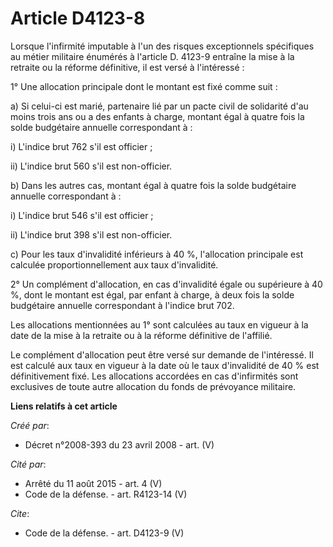 # Article D4123-8

Lorsque l'infirmité imputable à l'un des risques exceptionnels spécifiques au métier militaire énumérés à l'article D. 4123-9
entraîne la mise à la retraite ou la réforme définitive, il est versé à l'intéressé : 

1° Une allocation principale dont le montant est fixé comme suit : 

a) Si celui-ci est marié, partenaire lié par un pacte civil de solidarité d'au moins trois ans ou a des enfants à charge,
montant égal à quatre fois la solde budgétaire annuelle correspondant à : 

i) L'indice brut 762 s'il est officier ; 

ii) L'indice brut 560 s'il est non-officier. 

b) Dans les autres cas, montant égal à quatre fois la solde budgétaire annuelle correspondant à : 

i) L'indice brut 546 s'il est officier ; 

ii) L'indice brut 398 s'il est non-officier. 

c) Pour les taux d'invalidité inférieurs à 40 %, l'allocation principale est calculée proportionnellement aux taux
d'invalidité. 

2° Un complément d'allocation, en cas d'invalidité égale ou supérieure à 40 %, dont le montant est égal, par enfant à charge,
à deux fois la solde budgétaire annuelle correspondant à l'indice brut 702. 

Les allocations mentionnées au 1° sont calculées au taux en vigueur à la date de la mise à la retraite ou à la réforme
définitive de l'affilié. 

Le complément d'allocation peut être versé sur demande de l'intéressé. Il est calculé aux taux en vigueur à la date où le
taux d'invalidité de 40 % est définitivement fixé. Les allocations accordées en cas d'infirmités sont exclusives de toute
autre allocation du fonds de prévoyance militaire.

**Liens relatifs à cet article**

_Créé par_:

  - Décret n°2008-393 du 23 avril 2008 - art. (V)

_Cité par_:

  - Arrêté du 11 août 2015 - art. 4 (V)
  - Code de la défense. - art. R4123-14 (V)

_Cite_:

  - Code de la défense. - art. D4123-9 (V)
